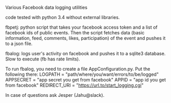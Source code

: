 Various Facebook data logging utilities

code tested with python 3.4 without external libraries.



fbpetj: python script that takes your facebook access token and a list of facebook ids of public events. Then the script fetches data (basic information, feed, comments, likes, participation) of the event and pushes it to a json file.



fbalog: logs user's activity on facebook and pushes it to a sqlite3 database. Slow to execute (fb has rate limits).

To run fbalog, you need to create a file AppConfiguration.py. Put the following there:
LOGPATH = "path/where/you/want/errors/to/be/logged"
APPSECRET = "app secret you get from facebook"
APPID = "app id you get from facebook"
REDIRECT_URI = "https://url.to/start_logging.cgi"



In case of questions ask Jesper (Jahu@slack).
